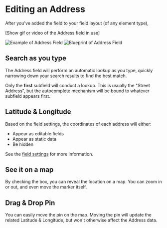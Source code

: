 # Editing an Address

After you've added the field to your field layout (of any element type),

[Show gif or video of the Address field in use]

<img :src="$withBase('/images/address-field/address.png')" alt="Example of Address Field">

<img :src="$withBase('/images/address-field/blueprint-address-field.png')" alt="Blueprint of Address Field">

## Search as you type

The Address field will perform an automatic lookup as you type, quickly narrowing down your search results to find the best match.

Only the **first** subfield will conduct a lookup. This is usually the "Street Address", but the autocomplete mechanism will be bound to whatever subfield appears first.

## Latitude & Longitude

Based on the field settings, the coordinates of each address will either:

 - Appear as editable fields
 - Appear as static data
 - Be hidden
 
See the [field settings](/address-field/field-setting.md#show-coordinates-as) for more information.

## See it on a map

By checking the box, you can reveal the location on a map. You can zoom in or out, and even move the marker itself.

## Drag & Drop Pin

You can easily move the pin on the map. Moving the pin will update the related Latitude & Longitude, but won't otherwise affect the Address data.
